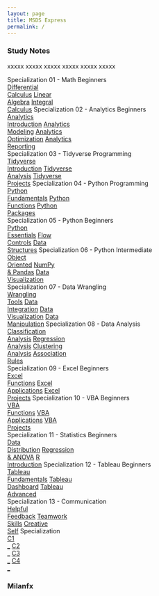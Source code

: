 ```yaml
---
layout: page
title: MSDS Express
permalink: /
---
```


<h3>Study Notes</h3>

xxxxx xxxxx xxxxx xxxxx xxxxx xxxxx

<div>
  <span class="btn spec1"><span class="btn spec2">Specialization 01 - Math Beginners</span>
  <br>
  <a href="/01-MSDS-Courses/EXDS01/" class="btn cour1">Differential<br>Calculus</a>
  <a href="/01-MSDS-Courses/EXDS02/" class="btn cour2">Linear<br>Algebra</a>
  <a href="/01-MSDS-Courses/EXDS03/" class="btn cour3">Integral<br>Calculus</a>
  </span>
  <span class="btn spec1"><span class="btn spec2">Specialization 02 - Analytics Beginners</span>
  <br>
  <a href="/01-MSDS-Courses/EXDS04/" class="btn icon1">Analytics<br>Introduction</a>
  <a href="/01-MSDS-Courses/EXDS05/" class="btn icon2">Analytics<br>Modeling</a>
  <a href="/01-MSDS-Courses/EXDS06/" class="btn icon3">Analytics<br>Optimization</a>
  <a href="/01-MSDS-Courses/EXDS07/" class="btn icon4">Analytics<br>Reporting</a>
  </span>
</div>

<div>
  <span class="btn spec1"><span class="btn spec2">Specialization 03 - Tidyverse Programming</span>
  <br>
  <a href="/01-MSDS-Courses/EXDS08/" class="btn cour1">Tidyverse<br>Introduction</a>
  <a href="/01-MSDS-Courses/EXDS09/" class="btn cour2">Tidyverse<br>Analysis</a>
  <a href="/01-MSDS-Courses/EXDS10/" class="btn cour3">Tidyverse<br>Projects</a>
  </span>
  <span class="btn spec1"><span class="btn spec2">Specialization 04 - Python Programming</span>
  <br>
  <a href="/01-MSDS-Courses/EXDS11/" class="btn cour1">Python<br>Fundamentals</a>
  <a href="/01-MSDS-Courses/EXDS12/" class="btn cour2">Python<br>Functions</a>
  <a href="/01-MSDS-Courses/EXDS13/" class="btn cour3">Python<br>Packages</a>
  </span>
</div>

<div>
  <span class="btn spec1"><span class="btn spec2">Specialization 05 - Python Beginners</span>
  <br>
  <a href="/01-MSDS-Courses/EXDS14/" class="btn cour1">Python<br>Essentials</a>
  <a href="/01-MSDS-Courses/EXDS15/" class="btn cour2">Flow<br>Controls</a>
  <a href="/01-MSDS-Courses/EXDS16/" class="btn cour3">Data<br>Structures</a>
  </span>
  <span class="btn spec1"><span class="btn spec2">Specialization 06 - Python Intermediate</span>
  <br>
  <a href="/01-MSDS-Courses/EXDS17/" class="btn cour1">Object<br>Oriented</a>
  <a href="/01-MSDS-Courses/EXDS18/" class="btn cour2">NumPy<br>& Pandas</a>
  <a href="/01-MSDS-Courses/EXDS19/" class="btn cour3">Data<br>Visualization</a>
  </span>
</div>

<div>
  <span class="btn spec1"><span class="btn spec2">Specialization 07 - Data Wrangling</span>
  <br>
  <a href="/01-MSDS-Courses/EXDS20/" class="btn icon1">Wrangling<br>Tools</a>
  <a href="/01-MSDS-Courses/EXDS21/" class="btn icon2">Data<br>Integration</a>
  <a href="/01-MSDS-Courses/EXDS22/" class="btn icon3">Data<br>Visualization</a>
  <a href="/01-MSDS-Courses/EXDS23/" class="btn icon4">Data<br>Manipulation</a>
  </span>
  <span class="btn spec1"><span class="btn spec2">Specialization 08 - Data Analysis</span>
  <br>
  <a href="/01-MSDS-Courses/EXDS24/" class="btn icon1">Classification<br>Analysis</a>
  <a href="/01-MSDS-Courses/EXDS25/" class="btn icon2">Regression<br>Analysis</a>
  <a href="/01-MSDS-Courses/EXDS26/" class="btn icon3">Clustering<br>Analysis</a>
  <a href="/01-MSDS-Courses/EXDS27/" class="btn icon4">Association<br>Rules</a>
  </span>
</div>

<div>
  <span class="btn spec1"><span class="btn spec2">Specialization 09 - Excel Beginners</span>
  <br>
  <a href="/01-MSDS-Courses/EXDS28/" class="btn cour1">Excel<br>Functions</a>
  <a href="/01-MSDS-Courses/EXDS29/" class="btn cour2">Excel<br>Applications</a>
  <a href="/01-MSDS-Courses/EXDS30/" class="btn cour3">Excel<br>Projects</a>
  </span>
  <span class="btn spec1"><span class="btn spec2">Specialization 10 - VBA Beginners</span>
  <br>
  <a href="/01-MSDS-Courses/EXDS31/" class="btn cour1">VBA<br>Functions</a>
  <a href="/01-MSDS-Courses/EXDS32/" class="btn cour2">VBA<br>Applications</a>
  <a href="/01-MSDS-Courses/EXDS33/" class="btn cour3">VBA<br>Projects</a>
  </span>
</div>

<div>
  <span class="btn spec1"><span class="btn spec2">Specialization 11 - Statistics Beginners</span>
  <br>
  <a href="/01-MSDS-Courses/EXDS34/" class="btn cour1">Data<br>Distribution</a>
  <a href="/01-MSDS-Courses/EXDS35/" class="btn cour2">Regression<br>& ANOVA</a>
  <a href="/01-MSDS-Courses/EXDS36/" class="btn cour3">R<br>Introduction</a>
  </span>
  <span class="btn spec1"><span class="btn spec2">Specialization 12 - Tableau Beginners</span>
  <br>
  <a href="/01-MSDS-Courses/EXDS37/" class="btn cour1">Tableau<br>Fundamentals</a>
  <a href="/01-MSDS-Courses/EXDS38/" class="btn cour2">Tableau<br>Dashboard</a>
  <a href="/01-MSDS-Courses/EXDS39/" class="btn cour3">Tableau<br>Advanced</a>
  </span>
</div>

<div>
  <span class="btn spec1"><span class="btn spec2">Specialization 13 - Communication</span>
  <br>
  <a href="/01-MSDS-Courses/EXDS40/" class="btn cour1">Helpful<br>Feedback</a>
  <a href="/01-MSDS-Courses/EXDS41/" class="btn cour2">Teamwork<br>Skills</a>
  <a href="/01-MSDS-Courses/EXDS42/" class="btn cour3">Creative<br>Self</a>
  </span>
  <span class="btn spec1"><span class="btn spec2">Specialization</span>
  <br>
  <a href="" class="btn icon1">C1<br>_</a>
  <a href="" class="btn icon2">C2<br>_</a>
  <a href="" class="btn icon3">C3<br>_</a>
  <a href="" class="btn icon4">C4<br>_</a>
  </span>
</div>

<h3>Milanfx</h3>
